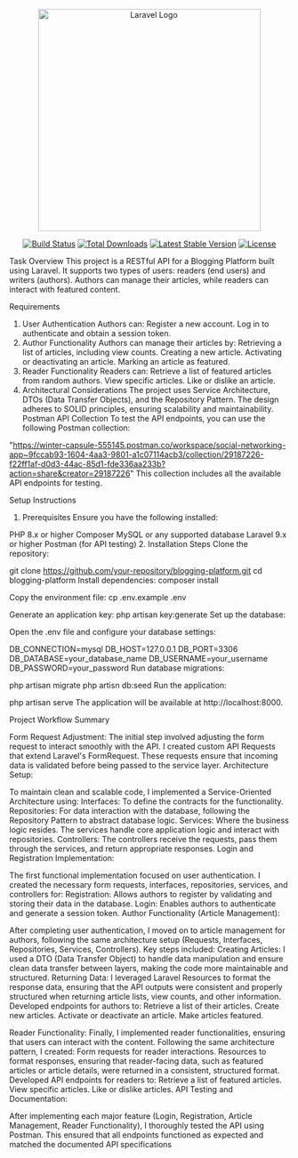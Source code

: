 <p align="center"><a href="https://laravel.com" target="_blank"><img src="https://raw.githubusercontent.com/laravel/art/master/logo-lockup/5%20SVG/2%20CMYK/1%20Full%20Color/laravel-logolockup-cmyk-red.svg" width="400" alt="Laravel Logo"></a></p> <p align="center"> <a href="https://github.com/laravel/framework/actions"><img src="https://github.com/laravel/framework/workflows/tests/badge.svg" alt="Build Status"></a> <a href="https://packagist.org/packages/laravel/framework"><img src="https://img.shields.io/packagist/dt/laravel/framework" alt="Total Downloads"></a> <a href="https://packagist.org/packages/laravel/framework"><img src="https://img.shields.io/packagist/v/laravel/framework" alt="Latest Stable Version"></a> <a href="https://packagist.org/packages/laravel/framework"><img src="https://img.shields.io/packagist/l/laravel/framework" alt="License"></a> </p>
Task Overview
This project is a RESTful API for a Blogging Platform built using Laravel. It supports two types of users: readers (end users) and writers (authors). Authors can manage their articles, while readers can interact with featured content.

Requirements
1. User Authentication
Authors can:
Register a new account.
Log in to authenticate and obtain a session token.
2. Author Functionality
Authors can manage their articles by:
Retrieving a list of articles, including view counts.
Creating a new article.
Activating or deactivating an article.
Marking an article as featured.
3. Reader Functionality
Readers can:
Retrieve a list of featured articles from random authors.
View specific articles.
Like or dislike an article.
4. Architectural Considerations
The project uses Service Architecture, DTOs (Data Transfer Objects), and the Repository Pattern.
The design adheres to SOLID principles, ensuring scalability and maintainability.
Postman API Collection
To test the API endpoints, you can use the following Postman collection:

"https://winter-capsule-555145.postman.co/workspace/social-networking-app~9fccab93-1604-4aa3-9801-a1c07114acb3/collection/29187226-f22ff1af-d0d3-44ac-85d1-fde336aa233b?action=share&creator=29187226"
This collection includes all the available API endpoints for testing.

Setup Instructions
1. Prerequisites
Ensure you have the following installed:

PHP 8.x or higher
Composer
MySQL or any supported database
Laravel 9.x or higher
Postman (for API testing)
2. Installation Steps
Clone the repository:



git clone https://github.com/your-repository/blogging-platform.git
cd blogging-platform
Install dependencies:
composer install

Copy the environment file:
cp .env.example .env

Generate an application key:
php artisan key:generate
Set up the database:

Open the .env file and configure your database settings:

DB_CONNECTION=mysql
DB_HOST=127.0.0.1
DB_PORT=3306
DB_DATABASE=your_database_name
DB_USERNAME=your_username
DB_PASSWORD=your_password
Run database migrations:



php artisan migrate
php artisn db:seed
Run the application:


php artisan serve
The application will be available at http://localhost:8000.




Project Workflow Summary

Form Request Adjustment:
The initial step involved adjusting the form request to interact smoothly with the API. I created custom API Requests that extend Laravel's FormRequest. These requests ensure that incoming data is validated before being passed to the service layer.
Architecture Setup:

To maintain clean and scalable code, I implemented a Service-Oriented Architecture using:
Interfaces: To define the contracts for the functionality.
Repositories: For data interaction with the database, following the Repository Pattern to abstract database logic.
Services: Where the business logic resides. The services handle core application logic and interact with repositories.
Controllers: The controllers receive the requests, pass them through the services, and return appropriate responses.
Login and Registration Implementation:

The first functional implementation focused on user authentication. I created the necessary form requests, interfaces, repositories, services, and controllers for:
Registration: Allows authors to register by validating and storing their data in the database.
Login: Enables authors to authenticate and generate a session token.
Author Functionality (Article Management):

After completing user authentication, I moved on to article management for authors, following the same architecture setup (Requests, Interfaces, Repositories, Services, Controllers). Key steps included:
Creating Articles:
I used a DTO (Data Transfer Object) to handle data manipulation and ensure clean data transfer between layers, making the code more maintainable and structured.
Returning Data:
I leveraged Laravel Resources to format the response data, ensuring that the API outputs were consistent and properly structured when returning article lists, view counts, and other information.
Developed endpoints for authors to:
Retrieve a list of their articles.
Create new articles.
Activate or deactivate an article.
Make articles featured.

Reader Functionality:
Finally, I implemented reader functionalities, ensuring that users can interact with the content. Following the same architecture pattern, I created:
Form requests for reader interactions.
Resources to format responses, ensuring that reader-facing data, such as featured articles or article details, were returned in a consistent, structured format.
Developed API endpoints for readers to:
Retrieve a list of featured articles.
View specific articles.
Like or dislike articles.
API Testing and Documentation:

After implementing each major feature (Login, Registration, Article Management, Reader Functionality), I thoroughly tested the API using Postman. This ensured that all endpoints functioned as expected and matched the documented API specifications

